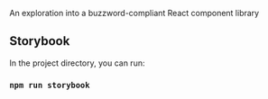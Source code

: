 An exploration into a buzzword-compliant React component library

## Storybook

In the project directory, you can run:

### `npm run storybook`
